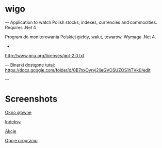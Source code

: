 # wigo
--
Application to watch Polish stocks, indexes, currencies and commodities. Requires .Net 4

Program do monitorowania Polskiej giełdy, walut, towarów. Wymaga .Net 4.

-
http://www.gnu.org/licenses/gpl-2.0.txt

--
Binarki dostępne tutaj: https://docs.google.com/folder/d/0B7nxOyrvj2IieGVOSUZOS1hTVk0/edit

--
# Screenshots
[Okno główne](https://docs.google.com/file/d/0B7nxOyrvj2IiSFdyU1NmYmpqMFE/edit?usp=sharing)

[Indeksy](https://docs.google.com/file/d/0B7nxOyrvj2IicndmWVJxM0Vxd1k/edit?usp=sharing)

[Akcje](https://docs.google.com/file/d/0B7nxOyrvj2IiS1oyWVV5XzdscFk/edit?usp=sharing)

[Opcje programu](https://docs.google.com/file/d/0B7nxOyrvj2IiZU9rNTNXaDNtRms/edit?usp=sharing)
